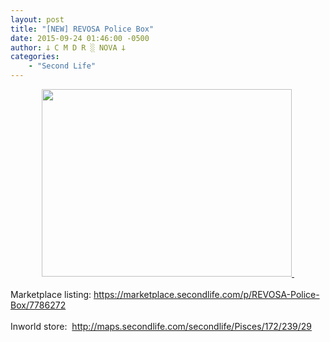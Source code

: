 ```yaml
---
layout: post
title: "[NEW] REVOSA Police Box"
date: 2015-09-24 01:46:00 -0500
author: 𐕣 C M D R ░ NOVA 𐕣
categories:
    - "Second Life"
---
```


<div style="clear: both; text-align: center;">
<a href="http://2.bp.blogspot.com/-qhicO6QUGvs/VgNVlP_wsPI/AAAAAAAAAM0/wmkiHDZOkLM/s1600/RPBA.png" style="margin-left: 1em; margin-right: 1em;"><img border="0" height="300" src="http://2.bp.blogspot.com/-qhicO6QUGvs/VgNVlP_wsPI/AAAAAAAAAM0/wmkiHDZOkLM/s400/RPBA.png" width="400" />&nbsp;</a></div>
<div style="clear: both; text-align: center;">
<br /></div>
<div style="clear: both; text-align: left;">
Marketplace listing: <a href="https://marketplace.secondlife.com/p/REVOSA-Police-Box/7786272" target="_blank" rel="noopener">https://marketplace.secondlife.com/p/REVOSA-Police-Box/7786272</a></div>
<div style="clear: both; text-align: left;">
<br /></div>
<div style="clear: both; text-align: left;">
Inworld store:&nbsp; <a href="http://maps.secondlife.com/secondlife/Pisces/172/239/29" target="_blank" rel="noopener">http://maps.secondlife.com/secondlife/Pisces/172/239/29</a></div>
<br />